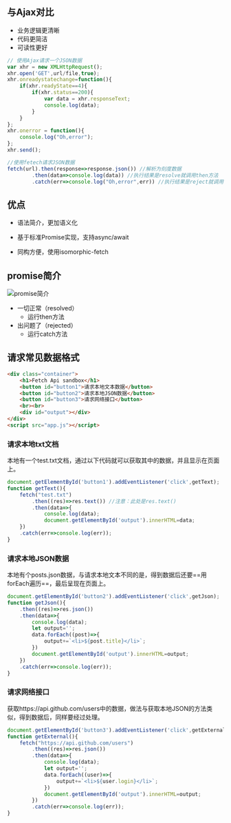 ## 与Ajax对比

- 业务逻辑更清晰
- 代码更简洁
- 可读性更好

```js
// 使用Ajax请求一个JSON数据
var xhr = new XMLHttpRequest();
xhr.open('GET',url/file,true);
xhr.onreadystatechange=function(){
	if(xhr.readyState==4){
		if(xhr.status==200){
			var data = xhr.responseText;
			console.log(data);
		}
	}
};
xhr.onerror = function(){
    console.log("Oh,error");
};
xhr.send();

//使用fetech请求JSON数据
fetch(url).then(response=>response.json()) //解析为刻度数据
		.then(data=>console.log(data)) //执行结果是resolve就调用then方法
		.catch(err=>console.log("Oh,error",err)) //执行结果是reject就调用catch方法
```

## 优点

- 语法简介，更加语义化

- 基于标准Promise实现，支持async/await

- 同构方便，使用isomorphic-fetch

## promise简介

![promise简介](C:\Users\10195\Desktop\笔记\images\promise简介-网络请求-fetch.PNG)

- 一切正常（resolved）
  - 运行then方法
- 出问题了（rejected）
  - 运行catch方法

## 请求常见数据格式

```html
<div class="container">
    <h1>Fetch Api sandbox</h1>
    <button id="button1">请求本地文本数据</button>
    <button id="button2">请求本地JSON数据</button>
    <button id="button3">请求网络接口</button>
    <br><br>
    <div id="output"></div>
</div>
<script src="app.js"></script>
```

### 请求本地txt文档

本地有一个test.txt文档，通过以下代码就可以获取其中的数据，并且显示在页面上。

```js
document.getElementById('button1').addEventListener('click',getText);
function getText(){
    fetch("test.txt")
    	.then((res)=>res.text()) //注意：此处是res.text()
    	.then(data=>{
            console.log(data);
            document.getElementById('output').innerHTML=data;
    })
    .catch(err=>console.log(err));
}
```

###  请求本地JSON数据

本地有个posts.json数据，与请求本地文本不同的是，得到数据后还要==用forEach遍历==，最后呈现在页面上。

```js
document.getElementById('button2').addEventListener('click',getJson);
function getJson(){
    .then((res)=>res.json())
    .then(data=>{
        console.log(data);
        let output='';
        data.forEach((post)=>{
            output+=`<li>${post.title}</li>`;
        })
        document.getElementById('output').innerHTML=output;
    })
    .catch(err=>console.log(err));
}
```

### 请求网络接口

获取https://api.github.com/users中的数据，做法与获取本地JSON的方法类似，得到数据后，同样要经过处理。

```js
document.getElementById('button3').addEventListener('click',getExternal);
function getExternal(){
    fetch("https://api.github.com/users")
    	.then((res)=>res.json())
    	.then(data=>{
        	console.log(data);
        	let output='';
        	data.forEach((user)=>{
            	output+=`<li>${user.login}</li>`;
        	})
			document.getElementById('output').innerHTML=output;
    	})
    	.catch(err=>console.log(err));
}
```



